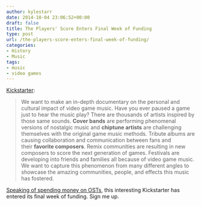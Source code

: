 ```yaml
---
author: kylestarr
date: 2014-10-04 23:06:52+00:00
draft: false
title: The Players' Score Enters Final Week of Funding
type: post
url: /the-players-score-enters-final-week-of-funding/
categories:
- History
- Music
tags:
- music
- video games
---
```


[Kickstarter](https://www.kickstarter.com/projects/582594976/the-players-score-a-video-game-music-documentary):

> We want to make an in-depth documentary on the personal and cultural impact of video game music. Have you ever paused a game just to hear the music play? There are thousands of artists inspired by those same sounds. **Cover bands** are performing phenomenal versions of nostalgic music and **chiptune artists** are challenging themselves with the original game music methods. Tribute albums are causing collaboration and communication between fans and their **favorite composers**. Remix communities are resulting in new composers to score the next generation of games. Festivals are developing into friends and families all because of video game music. We want to capture this phenomenon from many different angles to showcase the amazing communities, people, and effects this music has fostered.

[Speaking of spending money on OSTs](/2014/10/04/grant-kirkhope-releases-banjo-kazooie-ost-on-bandcamp/), this interesting Kickstarter has entered its final week of funding. Sign me up.
